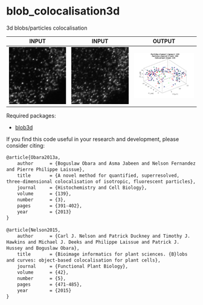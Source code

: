 # blob_colocalisation3d
3d blobs/particles colocalisation<br/>

| INPUT | INPUT | OUTPUT |
| ------------- | ------------- | ------------- |
| <img src="https://github.com/BoguslawObara/blob_colocalisation3d/blob/master/im/im_r.png" width="250">  | <img src="https://github.com/BoguslawObara/blob_colocalisation3d/blob/master/im/im_g.png" width="250"> | <img src="https://github.com/BoguslawObara/blob_colocalisation3d/blob/master/im/im_rg_col.png" width="250"> |

Required packages:
- [blob3d](../../../blob3d)

If you find this code useful in your research and development, please consider citing:

    @article{Obara2013a,
        author      = {Boguslaw Obara and Asma Jabeen and Nelson Fernandez and Pierre Philippe Laissue},
        title       = {A novel method for quantified, superresolved, three-dimensional colocalisation of isotropic, fluorescent particles},
        journal     = {Histochemistry and Cell Biology},
        volume      = {139},
        number      = {3},
        pages       = {391-402},
        year        = {2013}
    }

    @article{Nelson2015,
        author      = {Carl J. Nelson and Patrick Duckney and Timothy J. Hawkins and Michael J. Deeks and Philippe Laissue and Patrick J. Hussey and Boguslaw Obara},
        title       = {Bioimage informatics for plant sciences. {B}lobs and curves: object-based colocalisation for plant cells},
        journal     = {Functional Plant Biology},
        volume      = {42},
        number      = {5},
        pages       = {471-485},  
        year        = {2015}
    }


